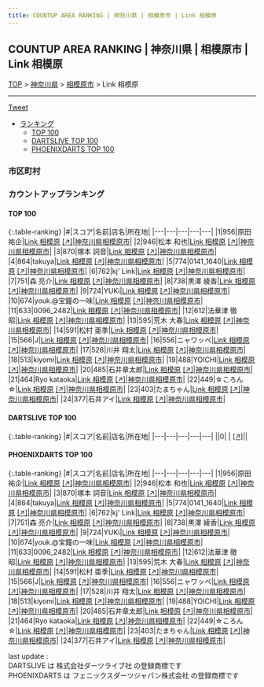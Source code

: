 ```yaml
---
title: COUNTUP AREA RANKING | 神奈川県 | 相模原市 | Link 相模原
---
```

## COUNTUP AREA RANKING | 神奈川県 | 相模原市 | Link 相模原

[TOP](/darts/rank/) > [神奈川県](/darts/rank/神奈川県/) > [相模原市](/darts/rank/神奈川県/相模原市/) > Link 相模原

___

<a href="https://twitter.com/share?ref_src=twsrc%5Etfw" data-text="COUNTUP AREA RANKING | 神奈川県相模原市Link 相模原" class="twitter-share-button" data-hashtags="DARTSLIVE,PHOENIXDARTS,darts,ダーツ" data-show-count="false">Tweet</a>

* [ランキング](#カウントアップランキング)
    * [TOP 100](#top-100)
    * [DARTSLIVE TOP 100](#dartslive-top-100)
    * [PHOENIXDARTS TOP 100](#phoenixdarts-top-100)

### 市区町村

<ul>

</ul>

### カウントアップランキング

#### TOP 100



{:.table-ranking}
|#|スコア|名前|店名|所在地|
|---|---|---|---|---|
|1|956|<span class="rank-name-pd"><span class="pro-icon-pd"></span>原田 祐企</span>|<a href="/darts/rank/shops/66170.html">Link 相模原</a> <a href="https://vs.phoenixdarts.com/jp/shop/shopDetailInfo/s_66170?s_seq=66170">[↗]</a>|<a href="/darts/rank/神奈川県/相模原市">神奈川県相模原市</a>|
|2|946|<span class="rank-name-pd"><span class="pro-icon-pd"></span>松本 和也</span>|<a href="/darts/rank/shops/66170.html">Link 相模原</a> <a href="https://vs.phoenixdarts.com/jp/shop/shopDetailInfo/s_66170?s_seq=66170">[↗]</a>|<a href="/darts/rank/神奈川県/相模原市">神奈川県相模原市</a>|
|3|870|<span class="rank-name-pd"><span class="pro-icon-pd"></span>塚本 詞音</span>|<a href="/darts/rank/shops/66170.html">Link 相模原</a> <a href="https://vs.phoenixdarts.com/jp/shop/shopDetailInfo/s_66170?s_seq=66170">[↗]</a>|<a href="/darts/rank/神奈川県/相模原市">神奈川県相模原市</a>|
|4|864|<span class="rank-name-pd">takuya</span>|<a href="/darts/rank/shops/66170.html">Link 相模原</a> <a href="https://vs.phoenixdarts.com/jp/shop/shopDetailInfo/s_66170?s_seq=66170">[↗]</a>|<a href="/darts/rank/神奈川県/相模原市">神奈川県相模原市</a>|
|5|774|<span class="rank-name-pd">0141_1640</span>|<a href="/darts/rank/shops/66170.html">Link 相模原</a> <a href="https://vs.phoenixdarts.com/jp/shop/shopDetailInfo/s_66170?s_seq=66170">[↗]</a>|<a href="/darts/rank/神奈川県/相模原市">神奈川県相模原市</a>|
|6|762|<span class="rank-name-pd">kj&#x27; Link</span>|<a href="/darts/rank/shops/66170.html">Link 相模原</a> <a href="https://vs.phoenixdarts.com/jp/shop/shopDetailInfo/s_66170?s_seq=66170">[↗]</a>|<a href="/darts/rank/神奈川県/相模原市">神奈川県相模原市</a>|
|7|751|<span class="rank-name-pd"><span class="pro-icon-pd"></span>森 亮介</span>|<a href="/darts/rank/shops/66170.html">Link 相模原</a> <a href="https://vs.phoenixdarts.com/jp/shop/shopDetailInfo/s_66170?s_seq=66170">[↗]</a>|<a href="/darts/rank/神奈川県/相模原市">神奈川県相模原市</a>|
|8|738|<span class="rank-name-pd"><span class="pro-icon-pd"></span>黒澤 綾香</span>|<a href="/darts/rank/shops/66170.html">Link 相模原</a> <a href="https://vs.phoenixdarts.com/jp/shop/shopDetailInfo/s_66170?s_seq=66170">[↗]</a>|<a href="/darts/rank/神奈川県/相模原市">神奈川県相模原市</a>|
|9|724|<span class="rank-name-pd">YUKi</span>|<a href="/darts/rank/shops/66170.html">Link 相模原</a> <a href="https://vs.phoenixdarts.com/jp/shop/shopDetailInfo/s_66170?s_seq=66170">[↗]</a>|<a href="/darts/rank/神奈川県/相模原市">神奈川県相模原市</a>|
|10|674|<span class="rank-name-pd">youk.@宝鐘の一味</span>|<a href="/darts/rank/shops/66170.html">Link 相模原</a> <a href="https://vs.phoenixdarts.com/jp/shop/shopDetailInfo/s_66170?s_seq=66170">[↗]</a>|<a href="/darts/rank/神奈川県/相模原市">神奈川県相模原市</a>|
|11|633|<span class="rank-name-pd">0096_2482</span>|<a href="/darts/rank/shops/66170.html">Link 相模原</a> <a href="https://vs.phoenixdarts.com/jp/shop/shopDetailInfo/s_66170?s_seq=66170">[↗]</a>|<a href="/darts/rank/神奈川県/相模原市">神奈川県相模原市</a>|
|12|612|<span class="rank-name-pd"><span class="pro-icon-pd"></span>法華津 徹昭</span>|<a href="/darts/rank/shops/66170.html">Link 相模原</a> <a href="https://vs.phoenixdarts.com/jp/shop/shopDetailInfo/s_66170?s_seq=66170">[↗]</a>|<a href="/darts/rank/神奈川県/相模原市">神奈川県相模原市</a>|
|13|595|<span class="rank-name-pd">荒木 大春</span>|<a href="/darts/rank/shops/66170.html">Link 相模原</a> <a href="https://vs.phoenixdarts.com/jp/shop/shopDetailInfo/s_66170?s_seq=66170">[↗]</a>|<a href="/darts/rank/神奈川県/相模原市">神奈川県相模原市</a>|
|14|591|<span class="rank-name-pd"><span class="pro-icon-pd"></span>松村 亜季</span>|<a href="/darts/rank/shops/66170.html">Link 相模原</a> <a href="https://vs.phoenixdarts.com/jp/shop/shopDetailInfo/s_66170?s_seq=66170">[↗]</a>|<a href="/darts/rank/神奈川県/相模原市">神奈川県相模原市</a>|
|15|566|<span class="rank-name-pd">J</span>|<a href="/darts/rank/shops/66170.html">Link 相模原</a> <a href="https://vs.phoenixdarts.com/jp/shop/shopDetailInfo/s_66170?s_seq=66170">[↗]</a>|<a href="/darts/rank/神奈川県/相模原市">神奈川県相模原市</a>|
|16|556|<span class="rank-name-pd">ニャワッペ</span>|<a href="/darts/rank/shops/66170.html">Link 相模原</a> <a href="https://vs.phoenixdarts.com/jp/shop/shopDetailInfo/s_66170?s_seq=66170">[↗]</a>|<a href="/darts/rank/神奈川県/相模原市">神奈川県相模原市</a>|
|17|528|<span class="rank-name-pd"><span class="pro-icon-pd"></span>川井 翔太</span>|<a href="/darts/rank/shops/66170.html">Link 相模原</a> <a href="https://vs.phoenixdarts.com/jp/shop/shopDetailInfo/s_66170?s_seq=66170">[↗]</a>|<a href="/darts/rank/神奈川県/相模原市">神奈川県相模原市</a>|
|18|513|<span class="rank-name-pd">kiyomi</span>|<a href="/darts/rank/shops/66170.html">Link 相模原</a> <a href="https://vs.phoenixdarts.com/jp/shop/shopDetailInfo/s_66170?s_seq=66170">[↗]</a>|<a href="/darts/rank/神奈川県/相模原市">神奈川県相模原市</a>|
|19|488|<span class="rank-name-pd">YOICHI</span>|<a href="/darts/rank/shops/66170.html">Link 相模原</a> <a href="https://vs.phoenixdarts.com/jp/shop/shopDetailInfo/s_66170?s_seq=66170">[↗]</a>|<a href="/darts/rank/神奈川県/相模原市">神奈川県相模原市</a>|
|20|485|<span class="rank-name-pd">石井章太郎</span>|<a href="/darts/rank/shops/66170.html">Link 相模原</a> <a href="https://vs.phoenixdarts.com/jp/shop/shopDetailInfo/s_66170?s_seq=66170">[↗]</a>|<a href="/darts/rank/神奈川県/相模原市">神奈川県相模原市</a>|
|21|464|<span class="rank-name-pd">Ryo kataoka</span>|<a href="/darts/rank/shops/66170.html">Link 相模原</a> <a href="https://vs.phoenixdarts.com/jp/shop/shopDetailInfo/s_66170?s_seq=66170">[↗]</a>|<a href="/darts/rank/神奈川県/相模原市">神奈川県相模原市</a>|
|22|449|<span class="rank-name-pd">☆ころん☆</span>|<a href="/darts/rank/shops/66170.html">Link 相模原</a> <a href="https://vs.phoenixdarts.com/jp/shop/shopDetailInfo/s_66170?s_seq=66170">[↗]</a>|<a href="/darts/rank/神奈川県/相模原市">神奈川県相模原市</a>|
|23|403|<span class="rank-name-pd">たまちゃん</span>|<a href="/darts/rank/shops/66170.html">Link 相模原</a> <a href="https://vs.phoenixdarts.com/jp/shop/shopDetailInfo/s_66170?s_seq=66170">[↗]</a>|<a href="/darts/rank/神奈川県/相模原市">神奈川県相模原市</a>|
|24|377|<span class="rank-name-pd">石井アイ</span>|<a href="/darts/rank/shops/66170.html">Link 相模原</a> <a href="https://vs.phoenixdarts.com/jp/shop/shopDetailInfo/s_66170?s_seq=66170">[↗]</a>|<a href="/darts/rank/神奈川県/相模原市">神奈川県相模原市</a>|


#### DARTSLIVE TOP 100



{:.table-ranking}
|#|スコア|名前|店名|所在地|
|---|---|---|---|---|
||0|<span class="rank-name-dl"> </span>|<a href="/darts/rank/shops/.html"></a> <a href="">[↗]</a>|<a href="/darts/rank//"></a>|


#### PHOENIXDARTS TOP 100



{:.table-ranking}
|#|スコア|名前|店名|所在地|
|---|---|---|---|---|
|1|956|<span class="rank-name-pd"><span class="pro-icon-pd"></span>原田 祐企</span>|<a href="/darts/rank/shops/66170.html">Link 相模原</a> <a href="https://vs.phoenixdarts.com/jp/shop/shopDetailInfo/s_66170?s_seq=66170">[↗]</a>|<a href="/darts/rank/神奈川県/相模原市">神奈川県相模原市</a>|
|2|946|<span class="rank-name-pd"><span class="pro-icon-pd"></span>松本 和也</span>|<a href="/darts/rank/shops/66170.html">Link 相模原</a> <a href="https://vs.phoenixdarts.com/jp/shop/shopDetailInfo/s_66170?s_seq=66170">[↗]</a>|<a href="/darts/rank/神奈川県/相模原市">神奈川県相模原市</a>|
|3|870|<span class="rank-name-pd"><span class="pro-icon-pd"></span>塚本 詞音</span>|<a href="/darts/rank/shops/66170.html">Link 相模原</a> <a href="https://vs.phoenixdarts.com/jp/shop/shopDetailInfo/s_66170?s_seq=66170">[↗]</a>|<a href="/darts/rank/神奈川県/相模原市">神奈川県相模原市</a>|
|4|864|<span class="rank-name-pd">takuya</span>|<a href="/darts/rank/shops/66170.html">Link 相模原</a> <a href="https://vs.phoenixdarts.com/jp/shop/shopDetailInfo/s_66170?s_seq=66170">[↗]</a>|<a href="/darts/rank/神奈川県/相模原市">神奈川県相模原市</a>|
|5|774|<span class="rank-name-pd">0141_1640</span>|<a href="/darts/rank/shops/66170.html">Link 相模原</a> <a href="https://vs.phoenixdarts.com/jp/shop/shopDetailInfo/s_66170?s_seq=66170">[↗]</a>|<a href="/darts/rank/神奈川県/相模原市">神奈川県相模原市</a>|
|6|762|<span class="rank-name-pd">kj&#x27; Link</span>|<a href="/darts/rank/shops/66170.html">Link 相模原</a> <a href="https://vs.phoenixdarts.com/jp/shop/shopDetailInfo/s_66170?s_seq=66170">[↗]</a>|<a href="/darts/rank/神奈川県/相模原市">神奈川県相模原市</a>|
|7|751|<span class="rank-name-pd"><span class="pro-icon-pd"></span>森 亮介</span>|<a href="/darts/rank/shops/66170.html">Link 相模原</a> <a href="https://vs.phoenixdarts.com/jp/shop/shopDetailInfo/s_66170?s_seq=66170">[↗]</a>|<a href="/darts/rank/神奈川県/相模原市">神奈川県相模原市</a>|
|8|738|<span class="rank-name-pd"><span class="pro-icon-pd"></span>黒澤 綾香</span>|<a href="/darts/rank/shops/66170.html">Link 相模原</a> <a href="https://vs.phoenixdarts.com/jp/shop/shopDetailInfo/s_66170?s_seq=66170">[↗]</a>|<a href="/darts/rank/神奈川県/相模原市">神奈川県相模原市</a>|
|9|724|<span class="rank-name-pd">YUKi</span>|<a href="/darts/rank/shops/66170.html">Link 相模原</a> <a href="https://vs.phoenixdarts.com/jp/shop/shopDetailInfo/s_66170?s_seq=66170">[↗]</a>|<a href="/darts/rank/神奈川県/相模原市">神奈川県相模原市</a>|
|10|674|<span class="rank-name-pd">youk.@宝鐘の一味</span>|<a href="/darts/rank/shops/66170.html">Link 相模原</a> <a href="https://vs.phoenixdarts.com/jp/shop/shopDetailInfo/s_66170?s_seq=66170">[↗]</a>|<a href="/darts/rank/神奈川県/相模原市">神奈川県相模原市</a>|
|11|633|<span class="rank-name-pd">0096_2482</span>|<a href="/darts/rank/shops/66170.html">Link 相模原</a> <a href="https://vs.phoenixdarts.com/jp/shop/shopDetailInfo/s_66170?s_seq=66170">[↗]</a>|<a href="/darts/rank/神奈川県/相模原市">神奈川県相模原市</a>|
|12|612|<span class="rank-name-pd"><span class="pro-icon-pd"></span>法華津 徹昭</span>|<a href="/darts/rank/shops/66170.html">Link 相模原</a> <a href="https://vs.phoenixdarts.com/jp/shop/shopDetailInfo/s_66170?s_seq=66170">[↗]</a>|<a href="/darts/rank/神奈川県/相模原市">神奈川県相模原市</a>|
|13|595|<span class="rank-name-pd">荒木 大春</span>|<a href="/darts/rank/shops/66170.html">Link 相模原</a> <a href="https://vs.phoenixdarts.com/jp/shop/shopDetailInfo/s_66170?s_seq=66170">[↗]</a>|<a href="/darts/rank/神奈川県/相模原市">神奈川県相模原市</a>|
|14|591|<span class="rank-name-pd"><span class="pro-icon-pd"></span>松村 亜季</span>|<a href="/darts/rank/shops/66170.html">Link 相模原</a> <a href="https://vs.phoenixdarts.com/jp/shop/shopDetailInfo/s_66170?s_seq=66170">[↗]</a>|<a href="/darts/rank/神奈川県/相模原市">神奈川県相模原市</a>|
|15|566|<span class="rank-name-pd">J</span>|<a href="/darts/rank/shops/66170.html">Link 相模原</a> <a href="https://vs.phoenixdarts.com/jp/shop/shopDetailInfo/s_66170?s_seq=66170">[↗]</a>|<a href="/darts/rank/神奈川県/相模原市">神奈川県相模原市</a>|
|16|556|<span class="rank-name-pd">ニャワッペ</span>|<a href="/darts/rank/shops/66170.html">Link 相模原</a> <a href="https://vs.phoenixdarts.com/jp/shop/shopDetailInfo/s_66170?s_seq=66170">[↗]</a>|<a href="/darts/rank/神奈川県/相模原市">神奈川県相模原市</a>|
|17|528|<span class="rank-name-pd"><span class="pro-icon-pd"></span>川井 翔太</span>|<a href="/darts/rank/shops/66170.html">Link 相模原</a> <a href="https://vs.phoenixdarts.com/jp/shop/shopDetailInfo/s_66170?s_seq=66170">[↗]</a>|<a href="/darts/rank/神奈川県/相模原市">神奈川県相模原市</a>|
|18|513|<span class="rank-name-pd">kiyomi</span>|<a href="/darts/rank/shops/66170.html">Link 相模原</a> <a href="https://vs.phoenixdarts.com/jp/shop/shopDetailInfo/s_66170?s_seq=66170">[↗]</a>|<a href="/darts/rank/神奈川県/相模原市">神奈川県相模原市</a>|
|19|488|<span class="rank-name-pd">YOICHI</span>|<a href="/darts/rank/shops/66170.html">Link 相模原</a> <a href="https://vs.phoenixdarts.com/jp/shop/shopDetailInfo/s_66170?s_seq=66170">[↗]</a>|<a href="/darts/rank/神奈川県/相模原市">神奈川県相模原市</a>|
|20|485|<span class="rank-name-pd">石井章太郎</span>|<a href="/darts/rank/shops/66170.html">Link 相模原</a> <a href="https://vs.phoenixdarts.com/jp/shop/shopDetailInfo/s_66170?s_seq=66170">[↗]</a>|<a href="/darts/rank/神奈川県/相模原市">神奈川県相模原市</a>|
|21|464|<span class="rank-name-pd">Ryo kataoka</span>|<a href="/darts/rank/shops/66170.html">Link 相模原</a> <a href="https://vs.phoenixdarts.com/jp/shop/shopDetailInfo/s_66170?s_seq=66170">[↗]</a>|<a href="/darts/rank/神奈川県/相模原市">神奈川県相模原市</a>|
|22|449|<span class="rank-name-pd">☆ころん☆</span>|<a href="/darts/rank/shops/66170.html">Link 相模原</a> <a href="https://vs.phoenixdarts.com/jp/shop/shopDetailInfo/s_66170?s_seq=66170">[↗]</a>|<a href="/darts/rank/神奈川県/相模原市">神奈川県相模原市</a>|
|23|403|<span class="rank-name-pd">たまちゃん</span>|<a href="/darts/rank/shops/66170.html">Link 相模原</a> <a href="https://vs.phoenixdarts.com/jp/shop/shopDetailInfo/s_66170?s_seq=66170">[↗]</a>|<a href="/darts/rank/神奈川県/相模原市">神奈川県相模原市</a>|
|24|377|<span class="rank-name-pd">石井アイ</span>|<a href="/darts/rank/shops/66170.html">Link 相模原</a> <a href="https://vs.phoenixdarts.com/jp/shop/shopDetailInfo/s_66170?s_seq=66170">[↗]</a>|<a href="/darts/rank/神奈川県/相模原市">神奈川県相模原市</a>|


<div class="footer border-top border-gray-light mt-5 pt-3 text-right text-gray">
    last update : <span style="font-weight: italic" id="foot_last_modified"></span><br />
    DARTSLIVE は 株式会社ダーツライブ社 の登録商標です<br />
    PHOENIXDARTS は フェニックスダーツジャパン株式会社 の登録商標です<br />
</div>

<script src="https://cdnjs.cloudflare.com/ajax/libs/jquery.tablesorter/2.31.3/js/jquery.tablesorter.min.js" integrity="sha512-qzgd5cYSZcosqpzpn7zF2ZId8f/8CHmFKZ8j7mU4OUXTNRd5g+ZHBPsgKEwoqxCtdQvExE5LprwwPAgoicguNg==" crossorigin="anonymous" referrerpolicy="no-referrer"></script>
<link rel="stylesheet" href="https://cdnjs.cloudflare.com/ajax/libs/jquery.tablesorter/2.31.3/css/theme.default.min.css" integrity="sha512-wghhOJkjQX0Lh3NSWvNKeZ0ZpNn+SPVXX1Qyc9OCaogADktxrBiBdKGDoqVUOyhStvMBmJQ8ZdMHiR3wuEq8+w==" crossorigin="anonymous" referrerpolicy="no-referrer" />
<script>
$(function() {
    $(".table-ranking").tablesorter({sortList:[[0, 0]]});
    $("#foot_last_modified").text(formatDate(new Date(document.lastModified), 'yyyy-MM-dd HH:mm:ss'));
});
</script>

<script async src="https://platform.twitter.com/widgets.js" charset="utf-8"></script>